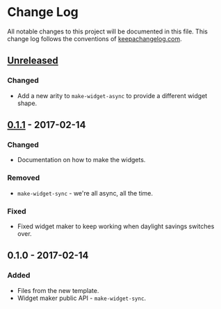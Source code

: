 # Change Log
All notable changes to this project will be documented in this file. This change log follows the conventions of [keepachangelog.com](http://keepachangelog.com/).

## [Unreleased]
### Changed
- Add a new arity to `make-widget-async` to provide a different widget shape.

## [0.1.1] - 2017-02-14
### Changed
- Documentation on how to make the widgets.

### Removed
- `make-widget-sync` - we're all async, all the time.

### Fixed
- Fixed widget maker to keep working when daylight savings switches over.

## 0.1.0 - 2017-02-14
### Added
- Files from the new template.
- Widget maker public API - `make-widget-sync`.

[Unreleased]: https://github.com/your-name/read-files-on-stdout/compare/0.1.1...HEAD
[0.1.1]: https://github.com/your-name/read-files-on-stdout/compare/0.1.0...0.1.1
